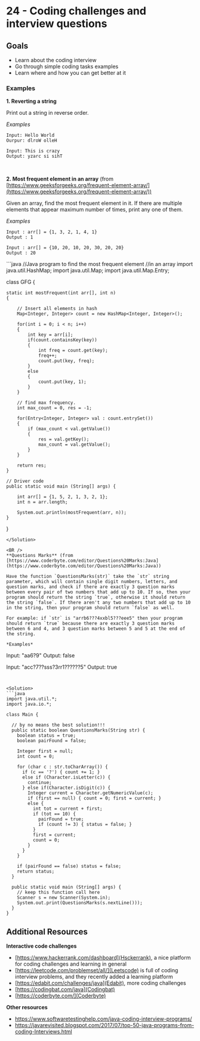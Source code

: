 # 24 - Coding challenges and interview questions

<Teacher name="Michele"></Teacher>

## Goals
- Learn about the coding interview
- Go through simple coding tasks examples
- Learn where and how you can get better at it

### Examples

**1. Reverting a string**

Print out a string in reverse order.

*Examples*
```
Input: Hello World
Ourpur: dlroW olleH

Input: This is crazy
Output: yzarc si sihT
```
<BR />

**2. Most frequent element in an array** (from [https://www.geeksforgeeks.org/frequent-element-array/](https://www.geeksforgeeks.org/frequent-element-array/))

Given an array, find the most frequent element in it. If there are multiple elements that appear maximum number of times, print any one of them.


*Examples*
``` 
Input : arr[] = {1, 3, 2, 1, 4, 1}
Output : 1
 
Input : arr[] = {10, 20, 10, 20, 30, 20, 20}
Output : 20
```

<Solution>
```java
//Java program to find the most frequent element 
//in an array 
import java.util.HashMap; 
import java.util.Map; 
import java.util.Map.Entry; 
  
class GFG { 
      
    static int mostFrequent(int arr[], int n) 
    { 
          
        // Insert all elements in hash 
        Map<Integer, Integer> count = new HashMap<Integer, Integer>(); 
          
        for(int i = 0; i < n; i++) 
        { 
            int key = arr[i]; 
            if(count.containsKey(key)) 
            { 
                int freq = count.get(key); 
                freq++; 
                count.put(key, freq); 
            } 
            else
            { 
                count.put(key, 1); 
            } 
        } 
          
        // find max frequency. 
        int max_count = 0, res = -1; 
          
        for(Entry<Integer, Integer> val : count.entrySet()) 
        { 
            if (max_count < val.getValue()) 
            { 
                res = val.getKey(); 
                max_count = val.getValue(); 
            } 
        } 
          
        return res; 
    } 
      
    // Driver code 
    public static void main (String[] args) { 
          
        int arr[] = {1, 5, 2, 1, 3, 2, 1}; 
        int n = arr.length; 
          
        System.out.println(mostFrequent(arr, n)); 
    } 
} 
```
</Solution>

<BR />
**Questions Marks** (from [https://www.coderbyte.com/editor/Questions%20Marks:Java](https://www.coderbyte.com/editor/Questions%20Marks:Java))

Have the function `QuestionsMarks(str)` take the `str` string parameter, which will contain single digit numbers, letters, and question marks, and check if there are exactly 3 question marks between every pair of two numbers that add up to 10. If so, then your program should return the string `true`, otherwise it should return the string `false`. If there aren't any two numbers that add up to 10 in the string, then your program should return `false` as well.

For example: if `str` is "arrb6???4xxbl5???eee5" then your program should return `true` because there are exactly 3 question marks between 6 and 4, and 3 question marks between 5 and 5 at the end of the string.

*Examples*
```
Input: "aa6?9"
Output: false

Input: "acc?7??sss?3rr1??????5"
Output: true
```


<Solution>
```java
import java.util.*; 
import java.io.*;

class Main {

  // by no means the best solution!!!
  public static boolean QuestionsMarks(String str) {
    boolean status = true;
    boolean pairFound = false;
    
    Integer first = null;
    int count = 0;
    
    for (char c : str.toCharArray()) {
      if (c == '?') { count += 1; }
      else if (Character.isLetter(c)) {
        continue;
      } else if(Character.isDigit(c)) {
        Integer current = Character.getNumericValue(c);
        if (first == null) { count = 0; first = current; }
        else {
          int tot = current + first;
          if (tot == 10) {
            pairFound = true;
            if (count != 3) { status = false; } 
          }
          first = current;
          count = 0;
        }
      }
    }
    
    if (pairFound == false) status = false;
    return status;
  }

  public static void main (String[] args) {  
    // keep this function call here     
    Scanner s = new Scanner(System.in);
    System.out.print(QuestionsMarks(s.nextLine())); 
  }
}
```
</Solution>


## Additional Resources

**Interactive code challenges**

 - [https://www.hackerrank.com/dashboard](Hsckerrank), a nice platform for coding challenges and learning in general
 - [https://leetcode.com/problemset/all/](Leetscode) is full of coding interview problems, and they recently added a learning platform
 - [https://edabit.com/challenges/java](Edabit), more coding challenges
 - [https://codingbat.com/java](Codingbat)
 - [https://coderbyte.com/](Coderbyte)

 **Other resources**
 - https://www.softwaretestinghelp.com/java-coding-interview-programs/
 - https://javarevisited.blogspot.com/2017/07/top-50-java-programs-from-coding-Interviews.html
 
